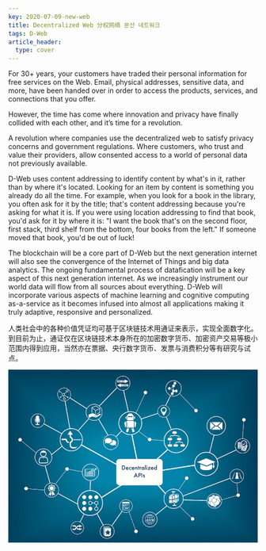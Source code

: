 ```yaml
---
key: 2020-07-09-new-web
title: Decentralized Web 分权网络 분산 네트워크
tags: D-Web
article_header:
  type: cover
---
```


For 30+ years, your customers have traded their personal information for free services on the Web. Email, physical addresses, sensitive data, and more, have been handed over in order to access the products, services, and connections that you offer.

However, the time has come where innovation and privacy have finally collided with each other, and it’s time for a revolution.

A revolution where companies use the decentralized web to satisfy privacy concerns and government regulations. Where customers, who trust and value their providers, allow consented access to a world of personal data not previously available.

D-Web uses content addressing to identify content by what's in it, rather than by where it's located. Looking for an item by content is something you already do all the time. For example, when you look for a book in the library, you often ask for it by the title; that's content addressing because you're asking for what it is. If you were using location addressing to find that book, you'd ask for it by where it is: "I want the book that's on the second floor, first stack, third shelf from the bottom, four books from the left." If someone moved that book, you'd be out of luck!

The blockchain will be a core part of D-Web but the next generation internet will also see the convergence of the Internet of Things and big data analytics. The ongoing fundamental process of datafication will be a key aspect of this next generation internet. As we increasingly instrument our world data will flow from all sources about everything. D-Web will incorporate various aspects of machine learning and cognitive computing as-a-service as it becomes infused into almost all applications making it truly adaptive, responsive and personalized.

人类社会中的各种价值凭证均可基于区块链技术用通证来表示，实现全面数字化。到目前为止，通证仅在区块链技术本身所在的加密数字货币、加密资产交易等极小范围内得到应用，当然亦在票据、央行数字货币、发票与消费积分等有研究与试点。

![New Web](https://raw.githubusercontent.com/88oio/88oio.github.io/e1d62903d04be1ae613a89bd7b85284357223d76/DWeb.png)

<!--more-->

